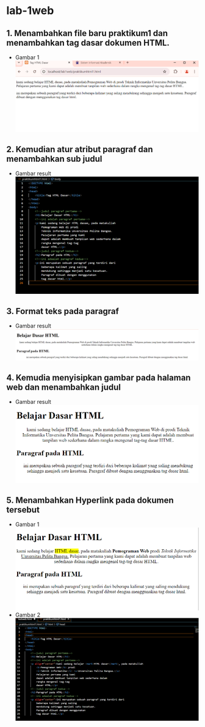 # lab-1web

## 1. Menambahkan file baru praktikum1 dan menambahkan tag dasar dokumen HTML.
- Gambar 1
![Img 1](ss/1.png)
## 2. Kemudian atur atribut paragraf dan menambahkan sub judul
- Gambar result
![Img 2](ss/2.png)
## 3. Format teks pada paragraf
- Gambar result
![Img 3](ss/3.png)
## 4. Kemudia menyisipkan gambar pada halaman web dan menambahkan judul
- Gambar result
![Img 4](ss/4.png)
## 5. Menambahkan Hyperlink pada dokumen tersebut
- Gambar 1
![Img 5](ss/5.png)
- Gambar 2
![Img 6](ss/6.png)
